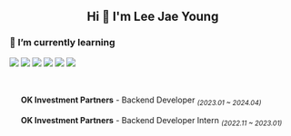 <h2 align="center">Hi 👋 I'm Lee Jae Young</h2>
<h3 align="left">🌱 I’m currently learning</h3>

<p>    
<img src="https://img.shields.io/badge/Spring-222F29?style=for-the-badge&logo=Spring"/>
<img src="https://img.shields.io/badge/Laravel-222F29?style=for-the-badge&logo=Laravel"/>
<img src="https://img.shields.io/badge/React-222F29?style=for-the-badge&logo=React"/>
<!-- <img src="https://img.shields.io/badge/jquery-333333?style=for-the-badge&logo=jquery"/> -->
<img src="https://img.shields.io/badge/MySQL-222F29?style=for-the-badge&logo=mysql"/>
<img src="https://img.shields.io/badge/AWS-222F29?style=for-the-badge&logo=amazonaws"/>
<img src="https://img.shields.io/badge/docker-222F29?style=for-the-badge&logo=docker"/>




</p>

<br>

<p> <img width="16" src="https://media.licdn.com/dms/image/C5603AQHnUgJFr4q3Yw/profile-displayphoto-shrink_800_800/0/1646349463164?e=2147483647&v=beta&t=5FimrQGxPuSMrvpd9IVE7WZOqLze5WzFg2xJfRl0bHM"> <b>OK Investment Partners</b> - Backend Developer <i><sub>(2023.01 ~ 2024.04)</sub></i></p>
<p> <img width="16" src="https://media.licdn.com/dms/image/C5603AQHnUgJFr4q3Yw/profile-displayphoto-shrink_800_800/0/1646349463164?e=2147483647&v=beta&t=5FimrQGxPuSMrvpd9IVE7WZOqLze5WzFg2xJfRl0bHM"> <b>OK Investment Partners</b> - Backend Developer Intern <i><sub>(2022.11 ~ 2023.01)</sub></i></img></p>

<br>

<!--
<p><img align="left" src="https://github-readme-stats.vercel.app/api/top-langs?username=2jaebbang&show_icons=true&locale=en&layout=compact" alt="2jaebbang" /></p>

<p>&nbsp;<img align="center" src="https://github-readme-stats.vercel.app/api?username=2jaebbang&show_icons=true&locale=en" alt="2jaebbang" /></p>
-->






